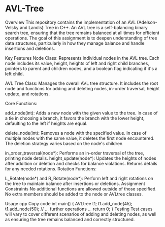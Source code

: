 # AVL-Tree
Overview
This repository contains the implementation of an AVL (Adelson-Velsky and Landis) Tree in C++. An AVL tree is a self-balancing binary search tree, ensuring that the tree remains balanced at all times for efficient operations. The goal of this assignment is to deepen understanding of tree data structures, particularly in how they manage balance and handle insertions and deletions.

Key Features
Node Class: Represents individual nodes in the AVL tree. Each node includes its value, height, heights of left and right child branches, pointers to parent and children nodes, and a boolean flag indicating if it's a left child.

AVL Tree Class: Manages the overall AVL tree structure. It includes the root node and functions for adding and deleting nodes, in-order traversal, height update, and rotations.

Core Functions:

add_node(int): Adds a new node with the given value to the tree. In case of a tie in choosing a branch, it favors the branch with the lower height, defaulting to the left if heights are equal.

delete_node(int): Removes a node with the specified value. In case of multiple nodes with the same value, it deletes the first node encountered. The deletion strategy varies based on the node's children.

in_order_traversal(node*): Performs an in-order traversal of the tree, printing node details.
height_update(node*): Updates the heights of nodes after addition or deletion and checks for balance violations. Returns details for any needed rotations.
Rotation Functions:

L_Rotate(node*) and R_Rotate(node*): Perform left and right rotations on the tree to maintain balance after insertions or deletions.
Assignment Constraints
No additional functions are allowed outside of those specified.
No extra members should be added to the node or AVLtree classes.


Usage
cpp
Copy code
int main() {
    AVLtree t1;
    t1.add_node(45);
    t1.add_node(50);
    // ... further operations ...
    return 0;
}
Testing
Test cases will vary to cover different scenarios of adding and deleting nodes, as well as ensuring the tree remains balanced and correctly structured.
